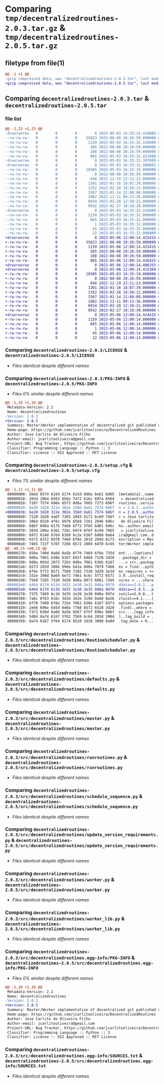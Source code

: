 # Comparing `tmp/decentralizedroutines-2.0.3.tar.gz` & `tmp/decentralizedroutines-2.0.5.tar.gz`

## filetype from file(1)

```diff
@@ -1 +1 @@
-gzip compressed data, was "decentralizedroutines-2.0.3.tar", last modified: Wed May  3 16:35:32 2023, max compression
+gzip compressed data, was "decentralizedroutines-2.0.5.tar", last modified: Sat May  6 12:00:14 2023, max compression
```

## Comparing `decentralizedroutines-2.0.3.tar` & `decentralizedroutines-2.0.5.tar`

### file list

```diff
@@ -1,23 +1,23 @@
-drwxrwxrwx   0        0        0        0 2023-05-03 16:35:32.418889 decentralizedroutines-2.0.3/
--rw-rw-rw-   0        0        0    35823 2022-08-08 20:26:59.000000 decentralizedroutines-2.0.3/LICENSE
--rw-rw-rw-   0        0        0     1159 2023-05-03 16:35:32.418889 decentralizedroutines-2.0.3/PKG-INFO
--rw-rw-rw-   0        0        0      505 2022-08-08 20:26:59.000000 decentralizedroutines-2.0.3/README.md
--rw-rw-rw-   0        0        0      108 2022-08-08 20:26:59.000000 decentralizedroutines-2.0.3/pyproject.toml
--rw-rw-rw-   0        0        0      865 2023-05-03 16:35:32.421889 decentralizedroutines-2.0.3/setup.cfg
-drwxrwxrwx   0        0        0        0 2023-05-03 16:35:32.397889 decentralizedroutines-2.0.3/src/
-drwxrwxrwx   0        0        0        0 2023-05-03 16:35:32.408891 decentralizedroutines-2.0.3/src/decentralizedroutines/
--rw-rw-rw-   0        0        0    10305 2023-05-03 16:35:19.000000 decentralizedroutines-2.0.3/src/decentralizedroutines/RoutineScheduler.py
--rw-rw-rw-   0        0        0        0 2022-08-08 20:26:59.000000 decentralizedroutines-2.0.3/src/decentralizedroutines/__init__.py
--rw-rw-rw-   0        0        0      648 2022-12-19 22:11:23.000000 decentralizedroutines-2.0.3/src/decentralizedroutines/defaults.py
--rw-rw-rw-   0        0        0     1301 2023-01-16 18:07:39.000000 decentralizedroutines-2.0.3/src/decentralizedroutines/master.py
--rw-rw-rw-   0        0        0     1352 2023-02-28 18:56:12.000000 decentralizedroutines-2.0.3/src/decentralizedroutines/runroutines.py
--rw-rw-rw-   0        0        0     3367 2023-01-14 21:08:08.000000 decentralizedroutines-2.0.3/src/decentralizedroutines/schedule_sequence.py
--rw-rw-rw-   0        0        0     1982 2022-12-11 09:13:36.000000 decentralizedroutines-2.0.3/src/decentralizedroutines/update_version_requirements.py
--rw-rw-rw-   0        0        0     8934 2023-02-28 12:30:21.000000 decentralizedroutines-2.0.3/src/decentralizedroutines/worker.py
--rw-rw-rw-   0        0        0     9542 2023-02-27 10:18:30.000000 decentralizedroutines-2.0.3/src/decentralizedroutines/worker_lib.py
-drwxrwxrwx   0        0        0        0 2023-05-03 16:35:32.418889 decentralizedroutines-2.0.3/src/decentralizedroutines.egg-info/
--rw-rw-rw-   0        0        0     1159 2023-05-03 16:35:32.000000 decentralizedroutines-2.0.3/src/decentralizedroutines.egg-info/PKG-INFO
--rw-rw-rw-   0        0        0      665 2023-05-03 16:35:32.000000 decentralizedroutines-2.0.3/src/decentralizedroutines.egg-info/SOURCES.txt
--rw-rw-rw-   0        0        0        1 2023-05-03 16:35:32.000000 decentralizedroutines-2.0.3/src/decentralizedroutines.egg-info/dependency_links.txt
--rw-rw-rw-   0        0        0       45 2023-05-03 16:35:32.000000 decentralizedroutines-2.0.3/src/decentralizedroutines.egg-info/requires.txt
--rw-rw-rw-   0        0        0       22 2023-05-03 16:35:32.000000 decentralizedroutines-2.0.3/src/decentralizedroutines.egg-info/top_level.txt
+drwxrwxrwx   0        0        0        0 2023-05-06 12:00:14.425415 decentralizedroutines-2.0.5/
+-rw-rw-rw-   0        0        0    35823 2022-08-08 20:26:59.000000 decentralizedroutines-2.0.5/LICENSE
+-rw-rw-rw-   0        0        0     1159 2023-05-06 12:00:14.425415 decentralizedroutines-2.0.5/PKG-INFO
+-rw-rw-rw-   0        0        0      505 2022-08-08 20:26:59.000000 decentralizedroutines-2.0.5/README.md
+-rw-rw-rw-   0        0        0      108 2022-08-08 20:26:59.000000 decentralizedroutines-2.0.5/pyproject.toml
+-rw-rw-rw-   0        0        0      865 2023-05-06 12:00:14.426415 decentralizedroutines-2.0.5/setup.cfg
+drwxrwxrwx   0        0        0        0 2023-05-06 12:00:14.406355 decentralizedroutines-2.0.5/src/
+drwxrwxrwx   0        0        0        0 2023-05-06 12:00:14.415360 decentralizedroutines-2.0.5/src/decentralizedroutines/
+-rw-rw-rw-   0        0        0    10305 2023-05-03 16:35:19.000000 decentralizedroutines-2.0.5/src/decentralizedroutines/RoutineScheduler.py
+-rw-rw-rw-   0        0        0        0 2022-08-08 20:26:59.000000 decentralizedroutines-2.0.5/src/decentralizedroutines/__init__.py
+-rw-rw-rw-   0        0        0      648 2022-12-19 22:11:23.000000 decentralizedroutines-2.0.5/src/decentralizedroutines/defaults.py
+-rw-rw-rw-   0        0        0     1301 2023-01-16 18:07:39.000000 decentralizedroutines-2.0.5/src/decentralizedroutines/master.py
+-rw-rw-rw-   0        0        0     1352 2023-02-28 18:56:12.000000 decentralizedroutines-2.0.5/src/decentralizedroutines/runroutines.py
+-rw-rw-rw-   0        0        0     3367 2023-01-14 21:08:08.000000 decentralizedroutines-2.0.5/src/decentralizedroutines/schedule_sequence.py
+-rw-rw-rw-   0        0        0     1982 2022-12-11 09:13:36.000000 decentralizedroutines-2.0.5/src/decentralizedroutines/update_version_requirements.py
+-rw-rw-rw-   0        0        0     8934 2023-02-28 12:30:21.000000 decentralizedroutines-2.0.5/src/decentralizedroutines/worker.py
+-rw-rw-rw-   0        0        0     9542 2023-02-27 10:18:30.000000 decentralizedroutines-2.0.5/src/decentralizedroutines/worker_lib.py
+drwxrwxrwx   0        0        0        0 2023-05-06 12:00:14.424415 decentralizedroutines-2.0.5/src/decentralizedroutines.egg-info/
+-rw-rw-rw-   0        0        0     1159 2023-05-06 12:00:14.000000 decentralizedroutines-2.0.5/src/decentralizedroutines.egg-info/PKG-INFO
+-rw-rw-rw-   0        0        0      665 2023-05-06 12:00:14.000000 decentralizedroutines-2.0.5/src/decentralizedroutines.egg-info/SOURCES.txt
+-rw-rw-rw-   0        0        0        1 2023-05-06 12:00:14.000000 decentralizedroutines-2.0.5/src/decentralizedroutines.egg-info/dependency_links.txt
+-rw-rw-rw-   0        0        0       45 2023-05-06 12:00:14.000000 decentralizedroutines-2.0.5/src/decentralizedroutines.egg-info/requires.txt
+-rw-rw-rw-   0        0        0       22 2023-05-06 12:00:14.000000 decentralizedroutines-2.0.5/src/decentralizedroutines.egg-info/top_level.txt
```

### Comparing `decentralizedroutines-2.0.3/LICENSE` & `decentralizedroutines-2.0.5/LICENSE`

 * *Files identical despite different names*

### Comparing `decentralizedroutines-2.0.3/PKG-INFO` & `decentralizedroutines-2.0.5/PKG-INFO`

 * *Files 0% similar despite different names*

```diff
@@ -1,10 +1,10 @@
 Metadata-Version: 2.1
 Name: decentralizedroutines
-Version: 2.0.3
+Version: 2.0.5
 Summary: Master/Worker implementation of decentralized git published routines and kinesis worker pool
 Home-page: https://github.com/jcarlitooliveira/DecentralizedRoutines
 Author: Jose Carlito de Oliveira Filho
 Author-email: jcarlitooliveira@gmail.com
 Project-URL: Bug Tracker, https://github.com/jcarlitooliveira/DecentralizedRoutines/issues
 Classifier: Programming Language :: Python :: 3
 Classifier: License :: OSI Approved :: MIT License
```

### Comparing `decentralizedroutines-2.0.3/setup.cfg` & `decentralizedroutines-2.0.5/setup.cfg`

 * *Files 1% similar despite different names*

```diff
@@ -1,11 +1,11 @@
 00000000: 5b6d 6574 6164 6174 615d 0d0a 6e61 6d65  [metadata]..name
 00000010: 203d 2064 6563 656e 7472 616c 697a 6564   = decentralized
 00000020: 726f 7574 696e 6573 0d0a 7665 7273 696f  routines..versio
-00000030: 6e20 3d20 322e 302e 330d 0a61 7574 686f  n = 2.0.3..autho
+00000030: 6e20 3d20 322e 302e 350d 0a61 7574 686f  n = 2.0.5..autho
 00000040: 7220 3d20 4a6f 7365 2043 6172 6c69 746f  r = Jose Carlito
 00000050: 2064 6520 4f6c 6976 6569 7261 2046 696c   de Oliveira Fil
 00000060: 686f 0d0a 6175 7468 6f72 5f65 6d61 696c  ho..author_email
 00000070: 203d 206a 6361 726c 6974 6f6f 6c69 7665   = jcarlitoolive
 00000080: 6972 6140 676d 6169 6c2e 636f 6d0d 0a64  ira@gmail.com..d
 00000090: 6573 6372 6970 7469 6f6e 203d 204d 6173  escription = Mas
 000000a0: 7465 722f 576f 726b 6572 2069 6d70 6c65  ter/Worker imple
@@ -40,15 +40,15 @@
 00000270: 656e 740d 0a0d 0a5b 6f70 7469 6f6e 735d  ent....[options]
 00000280: 0d0a 7061 636b 6167 655f 6469 7220 3d20  ..package_dir = 
 00000290: 0d0a 093d 2073 7263 0d0a 7061 636b 6167  ...= src..packag
 000002a0: 6573 203d 2066 696e 643a 0d0a 7079 7468  es = find:..pyth
 000002b0: 6f6e 5f72 6571 7569 7265 7320 3d20 3e3d  on_requires = >=
 000002c0: 332e 390d 0a69 6e73 7461 6c6c 5f72 6571  3.9..install_req
 000002d0: 7569 7265 7320 3d20 0d0a 0973 6861 7265  uires = ...share
-000002e0: 6464 6174 613d 3d32 2e30 2e32 0d0a 0970  ddata==2.0.2...p
+000002e0: 6464 6174 613d 3d32 2e30 2e35 0d0a 0970  ddata==2.0.5...p
 000002f0: 7375 7469 6c3d 3d35 2e39 2e30 0d0a 0974  sutil==5.9.0...t
 00000300: 7a6c 6f63 616c 3d3d 342e 310d 0a0d 0a5b  zlocal==4.1....[
 00000310: 6f70 7469 6f6e 732e 7061 636b 6167 6573  options.packages
 00000320: 2e66 696e 645d 0d0a 7768 6572 6520 3d20  .find]..where = 
 00000330: 7372 630d 0a0d 0a5b 6567 675f 696e 666f  src....[egg_info
 00000340: 5d0d 0a74 6167 5f62 7569 6c64 203d 200d  ]..tag_build = .
 00000350: 0a74 6167 5f64 6174 6520 3d20 300d 0a0d  .tag_date = 0...
```

### Comparing `decentralizedroutines-2.0.3/src/decentralizedroutines/RoutineScheduler.py` & `decentralizedroutines-2.0.5/src/decentralizedroutines/RoutineScheduler.py`

 * *Files identical despite different names*

### Comparing `decentralizedroutines-2.0.3/src/decentralizedroutines/defaults.py` & `decentralizedroutines-2.0.5/src/decentralizedroutines/defaults.py`

 * *Files identical despite different names*

### Comparing `decentralizedroutines-2.0.3/src/decentralizedroutines/master.py` & `decentralizedroutines-2.0.5/src/decentralizedroutines/master.py`

 * *Files identical despite different names*

### Comparing `decentralizedroutines-2.0.3/src/decentralizedroutines/runroutines.py` & `decentralizedroutines-2.0.5/src/decentralizedroutines/runroutines.py`

 * *Files identical despite different names*

### Comparing `decentralizedroutines-2.0.3/src/decentralizedroutines/schedule_sequence.py` & `decentralizedroutines-2.0.5/src/decentralizedroutines/schedule_sequence.py`

 * *Files identical despite different names*

### Comparing `decentralizedroutines-2.0.3/src/decentralizedroutines/update_version_requirements.py` & `decentralizedroutines-2.0.5/src/decentralizedroutines/update_version_requirements.py`

 * *Files identical despite different names*

### Comparing `decentralizedroutines-2.0.3/src/decentralizedroutines/worker.py` & `decentralizedroutines-2.0.5/src/decentralizedroutines/worker.py`

 * *Files identical despite different names*

### Comparing `decentralizedroutines-2.0.3/src/decentralizedroutines/worker_lib.py` & `decentralizedroutines-2.0.5/src/decentralizedroutines/worker_lib.py`

 * *Files identical despite different names*

### Comparing `decentralizedroutines-2.0.3/src/decentralizedroutines.egg-info/PKG-INFO` & `decentralizedroutines-2.0.5/src/decentralizedroutines.egg-info/PKG-INFO`

 * *Files 0% similar despite different names*

```diff
@@ -1,10 +1,10 @@
 Metadata-Version: 2.1
 Name: decentralizedroutines
-Version: 2.0.3
+Version: 2.0.5
 Summary: Master/Worker implementation of decentralized git published routines and kinesis worker pool
 Home-page: https://github.com/jcarlitooliveira/DecentralizedRoutines
 Author: Jose Carlito de Oliveira Filho
 Author-email: jcarlitooliveira@gmail.com
 Project-URL: Bug Tracker, https://github.com/jcarlitooliveira/DecentralizedRoutines/issues
 Classifier: Programming Language :: Python :: 3
 Classifier: License :: OSI Approved :: MIT License
```

### Comparing `decentralizedroutines-2.0.3/src/decentralizedroutines.egg-info/SOURCES.txt` & `decentralizedroutines-2.0.5/src/decentralizedroutines.egg-info/SOURCES.txt`

 * *Files identical despite different names*


